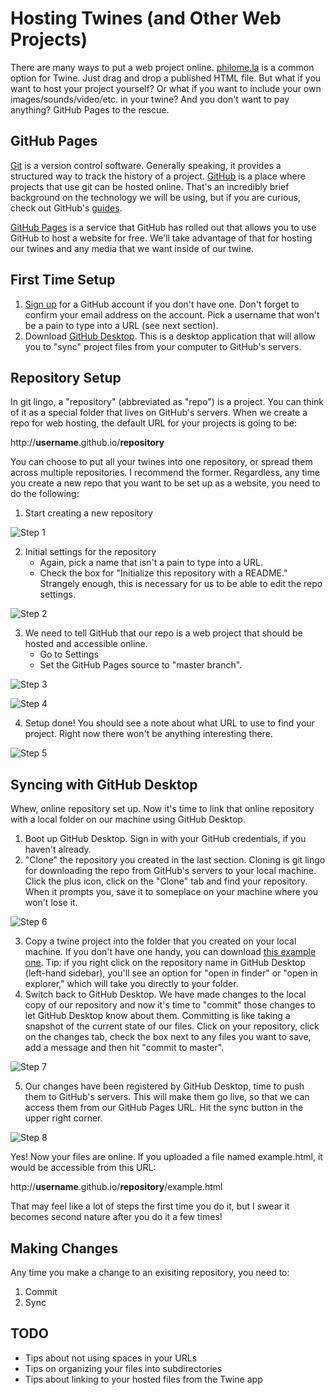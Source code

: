 # Hosting Twines (and Other Web Projects)

There are many ways to put a web project online. [philome.la](http://philome.la/) is a common option for Twine. Just drag and drop a published HTML file. But what if you want to host your project yourself? Or what if you want to include your own images/sounds/video/etc. in your twine? And you don't want to pay anything? GitHub Pages to the rescue.

## GitHub Pages

[Git](https://git-scm.com/) is a version control software. Generally speaking, it provides a structured way to track the history of a project. [GitHub](https://github.com/) is a place where projects that use git can be hosted online. That's an incredibly brief background on the technology we will be using, but if you are curious, check out GitHub's [guides](https://guides.github.com/). 

[GitHub Pages](https://pages.github.com/) is a service that GitHub has rolled out that allows you to use GitHub to host a website for free. We'll take advantage of that for hosting our twines and any media that we want inside of our twine.

## First Time Setup

1. [Sign up](https://github.com/join) for a GitHub account if you don't have one. Don't forget to confirm your email address on the account. Pick a username that won't be a pain to type into a URL (see next section).
2. Download [GitHub Desktop](https://desktop.github.com/). This is a desktop application that will allow you to "sync" project files from your computer to GitHub's servers.

## Repository Setup

In git lingo, a "repository" (abbreviated as "repo") is a project. You can think of it as a special folder that lives on GitHub's servers. When we create a repo for web hosting, the default URL for your projects is going to be:

http://**username**.github.io/**repository**

You can choose to put all your twines into one repository, or spread them across multiple repositories. I recommend the former. Regardless, any time you create a new repo that you want to be set up as a website, you need to do the following: 

1. Start creating a new repository

![Step 1](images/step-1-new-repo.png)

2. Initial settings for the repository
    - Again, pick a name that isn't a pain to type into a URL.
    - Check the box for "Initialize this repository with a README." Strangely enough, this is necessary for us to be able to edit the repo settings.

![Step 2](images/step-2-readme.png)

3. We need to tell GitHub that our repo is a web project that should be hosted and accessible online. 
    - Go to Settings
    - Set the GitHub Pages source to "master branch".

![Step 3](images/step-3-settings.png)

![Step 4](images/step-4-master-branch.png)

4. Setup done! You should see a note about what URL to use to find your project. Right now there won't be anything interesting there.

![Step 5](images/step-5-url.png)

## Syncing with GitHub Desktop

Whew, online repository set up. Now it's time to link that online repository with a local folder on our machine using GitHub Desktop.

1. Boot up GitHub Desktop. Sign in with your GitHub credentials, if you haven't already.
2. "Clone" the repository you created in the last section. Cloning is git lingo for downloading the repo from GitHub's servers to your local machine. Click the plus icon, click on the "Clone" tab and find your repository. When it prompts you, save it to someplace on your machine where you won't lose it.

![Step 6](images/step-6-clone.png)

3. Copy a twine project into the folder that you created on your local machine. If you don't have one handy, you can download [this example one](//mikewesthad.com/twine-resources/demos/animate.css/example.html). Tip: if you right click on the repository name in GitHub Desktop (left-hand sidebar), you'll see an option for "open in finder" or "open in explorer," which will take you directly to your folder.
4. Switch back to GitHub Desktop. We have made changes to the local copy of our repository and now it's time to "commit" those changes to let GitHub Desktop know about them. Committing is like taking a snapshot of the current state of our files. Click on your repository, click on the changes tab, check the box next to any files you want to save, add a message and then hit "commit to master".

![Step 7](images/step-7-commit.png)

5. Our changes have been registered by GitHub Desktop, time to push them to GitHub's servers. This will make them go live, so that we can access them from our GitHub Pages URL. Hit the sync button in the upper right corner.

![Step 8](images/step-8-sync.png)

Yes! Now your files are online. If you uploaded a file named example.html, it would be accessible from this URL:

http://**username**.github.io/**repository**/example.html

That may feel like a lot of steps the first time you do it, but I swear it becomes second nature after you do it a few times!

## Making Changes

Any time you make a change to an exisiting repository, you need to:

1. Commit
2. Sync

## TODO

- Tips about not using spaces in your URLs
- Tips on organizing your files into subdirectories
- Tips about linking to your hosted files from the Twine app